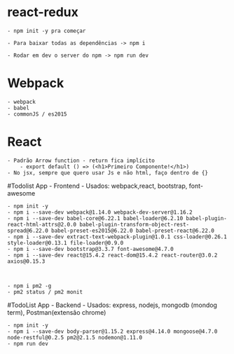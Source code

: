 # react-redux


	- npm init -y pra começar

	- Para baixar todas as dependências -> npm i

	- Rodar em dev o server do npm -> npm run dev




# Webpack

	- webpack
	- babel
	- commonJS / es2015

# React

	- Padrão Arrow function - return fica implícito
		- export default () => (<h1>Primeiro Componente!</h1>)
	- No jsx, sempre que quero usar Js e não html, faço dentro de {}


#Todolist App - Frontend
	- Usados: webpack,react, bootstrap, font-awesome
	
	- npm init -y
	- npm i --save-dev webpack@1.14.0 webpack-dev-server@1.16.2
	- npm i --save-dev babel-core@6.22.1 babel-loader@6.2.10 babel-plugin-react-html-attrs@2.0.0 babel-plugin-transform-object-rest-spread@6.22.0 babel-preset-es2015@6.22.0 babel-preset-react@6.22.0
	- npm i --save-dev extract-text-webpack-plugin@1.0.1 css-loader@0.26.1 style-loader@0.13.1 file-loader@0.9.0
	- npm i --save-dev bootstrap@3.3.7 font-awesome@4.7.0
	- npm i --save-dev react@15.4.2 react-dom@15.4.2 react-router@3.0.2 axios@0.15.3



	- npm i pm2 -g
	- pm2 status / pm2 monit

	
#TodoList App - Backend
	- Usados: express, nodejs, mongodb (mondog term), Postman(extensão chrome)
	
	- npm init -y
	- npm i --save-dev body-parser@1.15.2 express@4.14.0 mongoose@4.7.0 node-restful@0.2.5 pm2@2.1.5 nodemon@1.11.0
	- npm run dev
